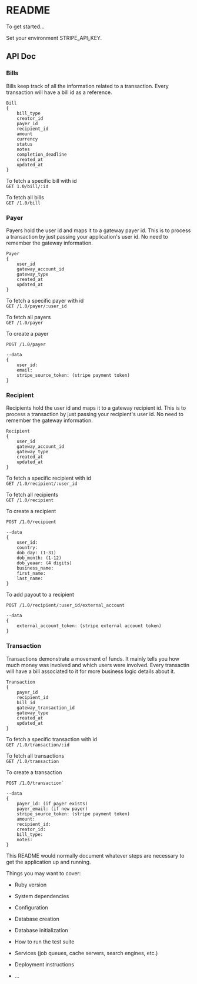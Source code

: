 # README

To get started...

Set your environment STRIPE_API_KEY.

## API Doc

### Bills
Bills keep track of all the information related to a transaction. Every transaction will have a bill id as a reference.
```
Bill
{
	bill_type
	creator_id
	payer_id
	recipient_id
	amount
	currency
	status
	notes
	completion_deadline
	created_at
	updated_at
}
```

To fetch a specific bill with id  
`GET 1.0/bill/:id`

To fetch all bills  
`GET /1.0/bill`

### Payer
Payers hold the user id and maps it to a gateway payer id. This is to process a transaction by just passing your application's user id. No need to remember the gateway information.
```
Payer
{
	user_id
	gateway_account_id
	gateway_type
	created_at
	updated_at
}
```
To fetch a specific payer with id  
`GET /1.0/payer/:user_id`

To fetch all payers  
`GET /1.0/payer`

To create a payer  
```
POST /1.0/payer

--data
{
	user_id:
	email:
	stripe_source_token: (stripe payment token)
}
```

### Recipient
Recipients hold the user id and maps it to a gateway recipient id. This is to process a transaction by just passing your recipient's user id. No need to remember the gateway information.
```
Recipient
{
	user_id
	gateway_account_id
	gateway_type
	created_at
	updated_at
}
```
To fetch a specific recipient with id  
`GET /1.0/recipient/:user_id`

To fetch all recipients  
`GET /1.0/recipient`

To create a recipient 
```
POST /1.0/recipient

--data
{
	user_id:
	country:
	dob_day: (1-31)
	dob_month: (1-12)
	dob_yeaar: (4 digits)
	business_name:
	first_name:
	last_name:
}
```

To add payout to a recipient 
```
POST /1.0/recipient/:user_id/external_account

--data
{
	external_account_token: (stripe external account token)
}
```

### Transaction
Transactions demonstrate a movement of funds. It mainly tells you how much money was involved and which users were involved. Every transactin will have a bill associated to it for more business logic details about it.
```
Transaction
{
	payer_id
	recipient_id
	bill_id
	gateway_transaction_id
	gateway_type
	created_at
	updated_at
}
```
To fetch a specific transaction with id  
`GET /1.0/transaction/:id`

To fetch all transactions  
`GET /1.0/transaction`

To create a transaction  
```
POST /1.0/transaction`

--data
{
	payer_id: (if payer exists)
	payer_email: (if new payer)
	stripe_source_token: (stripe payment token)
	amount:
	recipient_id:
	creator_id:
	bill_type:
	notes:
}
```

This README would normally document whatever steps are necessary to get the
application up and running.

Things you may want to cover:

* Ruby version

* System dependencies

* Configuration

* Database creation

* Database initialization

* How to run the test suite

* Services (job queues, cache servers, search engines, etc.)

* Deployment instructions

* ...
